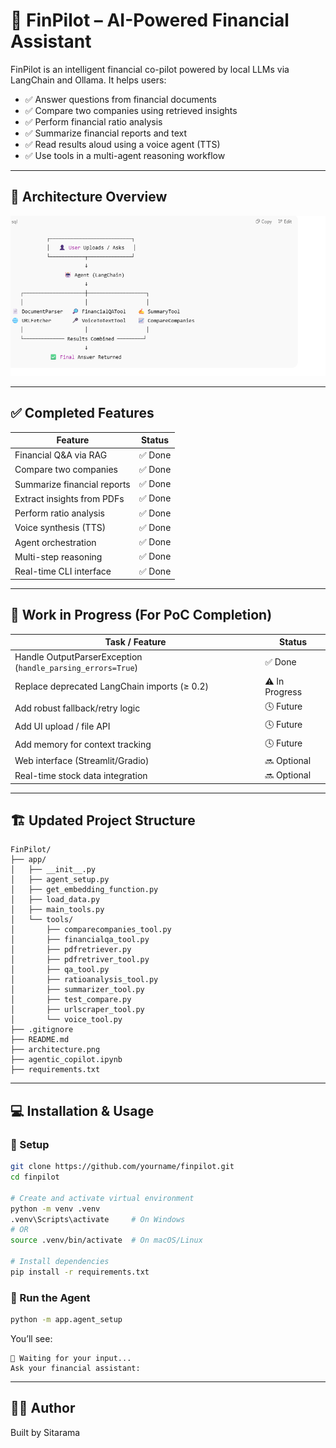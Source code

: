
# 🧠 FinPilot – AI-Powered Financial Assistant

FinPilot is an intelligent financial co-pilot powered by local LLMs via LangChain and Ollama. It helps users:

- ✅ Answer questions from financial documents
- ✅ Compare two companies using retrieved insights
- ✅ Perform financial ratio analysis
- ✅ Summarize financial reports and text
- ✅ Read results aloud using a voice agent (TTS)
- ✅ Use tools in a multi-agent reasoning workflow

---

## 🧩 Architecture Overview

![FinPilot Architecture](architecture.png)

---

## ✅ Completed Features

| Feature                          | Status  |
|----------------------------------|---------|
| Financial Q&A via RAG            | ✅ Done |
| Compare two companies            | ✅ Done |
| Summarize financial reports      | ✅ Done |
| Extract insights from PDFs       | ✅ Done |
| Perform ratio analysis           | ✅ Done |
| Voice synthesis (TTS)            | ✅ Done |
| Agent orchestration              | ✅ Done |
| Multi-step reasoning             | ✅ Done |
| Real-time CLI interface          | ✅ Done |

---

## 🚧 Work in Progress (For PoC Completion)

| Task / Feature                                       | Status       |
|------------------------------------------------------|--------------|
| Handle OutputParserException (`handle_parsing_errors=True`) | ✅ Done |
| Replace deprecated LangChain imports (≥ 0.2)         | ⚠️ In Progress |
| Add robust fallback/retry logic                      | 🕓 Future |
| Add UI upload / file API                             | 🕓 Future |
| Add memory for context tracking                      | 🕓 Future |
| Web interface (Streamlit/Gradio)                     | 🔜 Optional |
| Real-time stock data integration                     | 🔜 Optional |

---

## 🏗️ Updated Project Structure

```
FinPilot/
├── app/
│   ├── __init__.py
│   ├── agent_setup.py
│   ├── get_embedding_function.py
│   ├── load_data.py
│   ├── main_tools.py
│   └── tools/
│       ├── comparecompanies_tool.py
│       ├── financialqa_tool.py
│       ├── pdfretriever.py
│       ├── pdfretriver_tool.py
│       ├── qa_tool.py
│       ├── ratioanalysis_tool.py
│       ├── summarizer_tool.py
│       ├── test_compare.py
│       ├── urlscraper_tool.py
│       └── voice_tool.py
├── .gitignore
├── README.md
├── architecture.png
├── agentic_copilot.ipynb
├── requirements.txt
```

---

## 💻 Installation & Usage

### 🔧 Setup

```bash
git clone https://github.com/yourname/finpilot.git
cd finpilot

# Create and activate virtual environment
python -m venv .venv
.venv\Scripts\activate     # On Windows
# OR
source .venv/bin/activate  # On macOS/Linux

# Install dependencies
pip install -r requirements.txt
```

### 🚀 Run the Agent

```bash
python -m app.agent_setup
```

You’ll see:
```
🔁 Waiting for your input...
Ask your financial assistant:
```

---

## 👨‍💻 Author

Built by Sitarama

